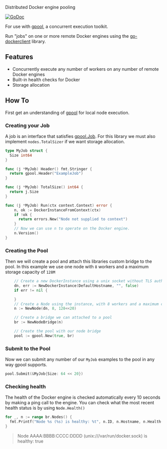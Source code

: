 Distributed Docker engine pooling

[![GoDoc](https://godoc.org/github.com/relvacode/gpool-docker?status.svg)](https://godoc.org/github.com/relvacode/gpool-docker)

For use with [gpool](https://github.com/relvacode/gpool), a concurrent execution toolkit.

Run "jobs" on one or more remote Docker engines using the [go-dockerclient](https://github.com/fsouza/go-dockerclient) library.

## Features

 * Concurrently execute any number of workers on any number of remote Docker engines
 * Built-in health checks for Docker
 * Storage allocation

## How To

First get an understanding of [gpool](https://github.com/relvacode/gpool) for local node execution.

### Creating your Job

A job is an interface that satisfies [gpool.Job](https://godoc.org/github.com/relvacode/gpool#Job). For this library we must also implement `nodes.TotalSizer` if we want storage allocation.

```go
type MyJob struct {
  Size int64
}

func (j *MyJob) Header() fmt.Stringer {
  return gpool.Header("ExampleJob")
}

func (j *MyJob) TotalSize() int64 {
  return j.Size
}

func (j *MyJob) Run(ctx context.Context) error {
  	n, ok := DockerInstanceFromContext(ctx)
    if !ok {
      return errors.New("Node not supplied to context")
    }
    // Now we can use n to operate on the Docker engine.
    n.Version()
}
```

### Creating the Pool

Then we will create a pool and attach this libraries custom bridge to the pool.
In this example we use one node with `8` workers and a maximum storage capacity of `128M`

```go
	// Create a new DockerInstance using a unix socket without TLS authentication.
	dn, err := NewDockerInstance(DefaultHostname, "", false)
	if err != nil {

	}
	// Create a Node using the instance, with 8 workers and a maximum capacity of 128M
	n := NewNode(dn, 8, 128<<20)

	// Create a bridge we can attached to a pool
	br := NewNodeBridge(n)

	// Create the pool with our node bridge
	pool := gpool.New(true, br)
```

### Submit to the Pool

Now we can submit any number of our `MyJob` examples to the pool in any way gpool supports.

```go
pool.Submit(&MyJob{Size: 64 << 20})
```

### Checking health

The health of the Docker engine is checked automatically every 10 seconds by making a ping call to the engine.
You can check what the most recent health status is by using `Node.Health()`

```go
for _, n := range br.Nodes() {
  fmt.Printf("Node %s (%s) is healthy: %t", n.ID, n.Hostname, n.Health().Healthy)
}
```

> Node AAAA:BBBB:CCCC:DDDD (unix:///var/run/docker.sock) is healthy: true
